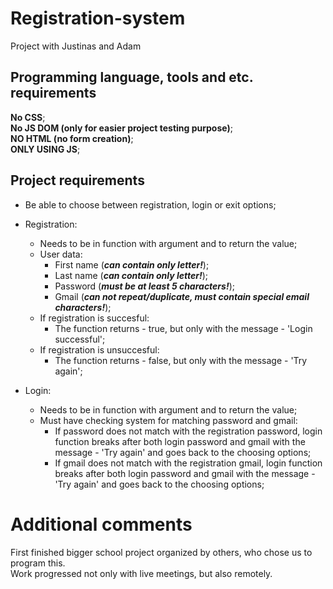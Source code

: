 # Registration-system
Project with Justinas and Adam


## Programming language, tools and etc. requirements
**No CSS**;\
**No JS DOM (only for easier project testing purpose)**;\
**NO HTML (no form creation)**;\
**ONLY USING JS**;

## Project requirements
- Be able to choose between registration, login or exit options;

- Registration:
    - Needs to be in function with argument and to return the value;
    - User data:
        - First name (***can contain only letter!***);
        - Last name (***can contain only letter!***);
        - Password (***must be at least 5 characters!***);
        - Gmail (***can not repeat/duplicate, must contain special email characters!***);
    - If registration is succesful:
        - The function returns - true, but only with the message - 'Login successful';
     - If registration is unsuccesful:
        - The function returns - false, but only with the message - 'Try again';
  
- Login:
    - Needs to be in function with argument and to return the value;
    - Must have checking system for matching password and gmail:
       - If password does not match with the registration password, login function breaks after both login password and gmail with the message - 'Try again'
and goes back to the choosing options;
       - If gmail does not match with the registration gmail, login function breaks after both login password and gmail with the message - 'Try again' and goes back to the choosing options;
  
 
 # Additional comments
 First finished bigger school project organized by others, who chose us to program this.\
 Work progressed not only with live meetings, but also remotely.
